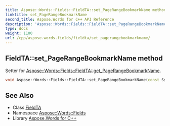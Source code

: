 ```yaml
---
title: Aspose::Words::Fields::FieldTA::set_PageRangeBookmarkName method
linktitle: set_PageRangeBookmarkName
second_title: Aspose.Words for C++ API Reference
description: 'Aspose::Words::Fields::FieldTA::set_PageRangeBookmarkName method. Setter for Aspose::Words::Fields::FieldTA::get_PageRangeBookmarkName in C++.'
type: docs
weight: 1100
url: /cpp/aspose.words.fields/fieldta/set_pagerangebookmarkname/
---
```

## FieldTA::set_PageRangeBookmarkName method


Setter for [Aspose::Words::Fields::FieldTA::get_PageRangeBookmarkName](../get_pagerangebookmarkname/).

```cpp
void Aspose::Words::Fields::FieldTA::set_PageRangeBookmarkName(const System::String &value)
```

## See Also

* Class [FieldTA](../)
* Namespace [Aspose::Words::Fields](../../)
* Library [Aspose.Words for C++](../../../)
